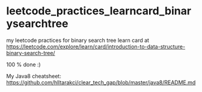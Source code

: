 # leetcode_practices_learncard_binarysearchtree
my leetcode practices for binary search tree learn card at https://leetcode.com/explore/learn/card/introduction-to-data-structure-binary-search-tree/

100 % done :)

My Java8 cheatsheet: https://github.com/hlltarakci/clear_tech_gap/blob/master/java8/README.md

